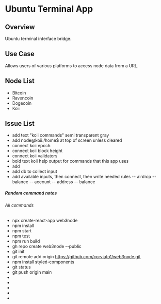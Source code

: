# Ubuntu Terminal App

## Overview
Ubuntu terminal interface bridge.

## Use Case
Allows users of various platforms to access node data from a URL.

## Node List
- Bitcoin
- Ravencoin
- Dogecoin
- Koii


## Issue List
- add text "koii commands" semi transparent gray
- add node@koii:/home$<last input command> at top of screen unless cleared
- connect koii epoch
- connect koii block height
- connect koii validators
- bold text koii help output for commands that this app uses
- add 
- add db to collect input
- add available inputs, then connect, then write needed rules
-- airdrop
-- balance
-- account
-- address
-- balance



##### Random command notes


###### All commands
- npx create-react-app web3node
- npm install
- npm start
- npm test
- npm run build
- gh repo create web3node --public
- git init
- git remote add origin https://github.com/corviato1/web3node.git
- npm install styled-components
- git status
- git push origin main
- 
- 
- 
- 
- 

